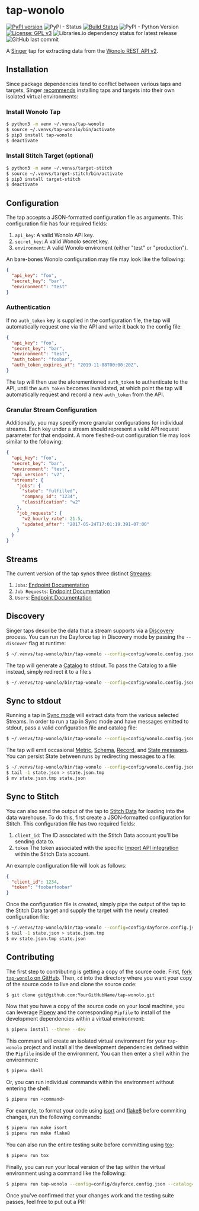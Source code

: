 # tap-wonolo
[![PyPI version](https://badge.fury.io/py/tap-wonolo.svg)](https://badge.fury.io/py/tap-wonolo)
![PyPI - Status](https://img.shields.io/pypi/status/tap-wonolo)
[![Build Status](https://travis-ci.com/goodeggs/tap-wonolo.svg?branch=master)](https://travis-ci.com/goodeggs/tap-wonolo.svg?branch=master)
![PyPI - Python Version](https://img.shields.io/pypi/pyversions/tap-wonolo)
[![License: GPL v3](https://img.shields.io/badge/License-GPLv3-blue.svg)](https://www.gnu.org/licenses/gpl-3.0)
![Libraries.io dependency status for latest release](https://img.shields.io/librariesio/release/pypi/tap-wonolo)
![GitHub last commit](https://img.shields.io/github/last-commit/goodeggs/tap-wonolo)

A [Singer](https://www.singer.io/) tap for extracting data from the [Wonolo REST API v2](https://wonolo.readme.io/docs/getting-started).

## Installation

Since package dependencies tend to conflict between various taps and targets, Singer [recommends](https://github.com/singer-io/getting-started/blob/master/docs/RUNNING_AND_DEVELOPING.md#running-singer-with-python) installing taps and targets into their own isolated virtual environments:

### Install Wonolo Tap

```bash
$ python3 -m venv ~/.venvs/tap-wonolo
$ source ~/.venvs/tap-wonolo/bin/activate
$ pip3 install tap-wonolo
$ deactivate
```

### Install Stitch Target (optional)

```bash
$ python3 -m venv ~/.venvs/target-stitch
$ source ~/.venvs/target-stitch/bin/activate
$ pip3 install target-stitch
$ deactivate
```

## Configuration

The tap accepts a JSON-formatted configuration file as arguments. This configuration file has four required fields:

1. `api_key`: A valid Wonolo API key.
2. `secret_key`: A valid Wonolo secret key.
3. `environment`: A valid Wonolo enviroment (either "test" or "production").

An bare-bones Wonolo configuration may file may look like the following:

```json
{
  "api_key": "foo",
  "secret_key": "bar",
  "environment": "test"
}
```

### Authentication
If no `auth_token` key is supplied in the configuration file, the tap will automatically request one via the API and write it back to the config file:

```json
{
  "api_key": "foo",
  "secret_key": "bar",
  "environment": "test",
  "auth_token": "foobar",
  "auth_token_expires_at": "2019-11-08T00:00:20Z",
}
```

The tap will then use the aforementioned `auth_token` to authenticate to the API, until the `auth_token` becomes invalidated, at which point the tap will automatically request and record a new `auth_token` from the API.

### Granular Stream Configuration

Additionally, you may specify more granular configurations for individual streams. Each key under a stream should represent a valid API request parameter for that endpoint. A more fleshed-out configuration file may look similar to the following:

```json
{
  "api_key": "foo",
  "secret_key": "bar",
  "environment": "test",
  "api_version": "v2",
  "streams": {
    "jobs": {
      "state": "fulfilled",
      "company_id": "1234",
      "classification": "w2"
    },
    "job_requests": {
      "w2_hourly_rate": 21.5,
      "updated_after": "2017-05-24T17:01:19.391-07:00"
    }
  }
}
```

## Streams

The current version of the tap syncs three distinct [Streams](https://github.com/singer-io/getting-started/blob/master/docs/SYNC_MODE.md#streams):
1. `Jobs`: [Endpoint Documentation](https://wonolo.readme.io/docs/entities-in-the-api#section-jobs)
2. `Job Requests`: [Endpoint Documentation](https://wonolo.readme.io/docs/entities-in-the-api#section-job-requests)
3. `Users`: [Endpoint Documentation](https://wonolo.readme.io/docs/entities-in-the-api#section-users)

## Discovery

Singer taps describe the data that a stream supports via a [Discovery](https://github.com/singer-io/getting-started/blob/master/docs/DISCOVERY_MODE.md#discovery-mode) process. You can run the Dayforce tap in Discovery mode by passing the `--discover` flag at runtime:

```bash
$ ~/.venvs/tap-wonolo/bin/tap-wonolo --config=config/wonolo.config.json --discover
```

The tap will generate a [Catalog](https://github.com/singer-io/getting-started/blob/master/docs/DISCOVERY_MODE.md#the-catalog) to stdout. To pass the Catalog to a file instead, simply redirect it to a file:s

```bash
$ ~/.venvs/tap-wonolo/bin/tap-wonolo --config=config/wonolo.config.json --discover > catalog.json
```

## Sync to stdout

Running a tap in [Sync mode](https://github.com/singer-io/getting-started/blob/master/docs/SYNC_MODE.md#sync-mode) will extract data from the various selected Streams. In order to run a tap in Sync mode and have messages emitted to stdout, pass a valid configuration file and catalog file:

```bash
$ ~/.venvs/tap-wonolo/bin/tap-wonolo --config=config/wonolo.config.json --catalog=catalog.json
```

The tap will emit occasional [Metric](https://github.com/singer-io/getting-started/blob/master/docs/SYNC_MODE.md#metric-messages), [Schema](https://github.com/singer-io/getting-started/blob/master/docs/SPEC.md#schema-message), [Record](https://github.com/singer-io/getting-started/blob/master/docs/SPEC.md#record-message), and [State messages](https://github.com/singer-io/getting-started/blob/master/docs/SPEC.md#state-message). You can persist State between runs by redirecting messages to a file:

```bash
$ ~/.venvs/tap-wonolo/bin/tap-wonolo --config=config/wonolo.config.json --catalog=catalog.json >> state.json
$ tail -1 state.json > state.json.tmp
$ mv state.json.tmp state.json
```

## Sync to Stitch

You can also send the output of the tap to [Stitch Data](https://www.stitchdata.com/) for loading into the data warehouse. To do this, first create a JSON-formatted configuration for Stitch. This configuration file has two required fields:
1. `client_id`: The ID associated with the Stitch Data account you'll be sending data to.
2. `token` The token associated with the specific [Import API integration](https://www.stitchdata.com/docs/integrations/import-api/) within the Stitch Data account.

An example configuration file will look as follows:

```json
{
  "client_id": 1234,
  "token": "foobarfoobar"
}
```

Once the configuration file is created, simply pipe the output of the tap to the Stitch Data target and supply the target with the newly created configuration file:

```bash
$ ~/.venvs/tap-wonolo/bin/tap-wonolo --config=config/dayforce.config.json --catalog=catalog.json --state=state.json | ~/.venvs/target-stitch/bin/target-stitch --config=config/stitch.config.json >> state.json
$ tail -1 state.json > state.json.tmp
$ mv state.json.tmp state.json
```

## Contributing

The first step to contributing is getting a copy of the source code. First, [fork `tap-wonolo` on GitHub](https://github.com/goodeggs/tap-wonolo/fork). Then, `cd` into the directory where you want your copy of the source code to live and clone the source code:

```bash
$ git clone git@github.com:YourGitHubName/tap-wonolo.git
```

Now that you have a copy of the source code on your local machine, you can leverage [Pipenv](https://docs.pipenv.org/en/latest/) and the corresponding `Pipfile` to install of the development dependencies within a virtual environment:

```bash
$ pipenv install --three --dev
```

This command will create an isolated virtual environment for your `tap-wonolo` project and install all the development dependencies defined within the `Pipfile` inside of the environment. You can then enter a shell within the environment:

```bash
$ pipenv shell
```

Or, you can run individual commands within the environment without entering the shell:

```bash
$ pipenv run <command>
```

For example, to format your code using [isort](https://github.com/timothycrosley/isort) and [flake8](http://flake8.pycqa.org/en/latest/index.html) before commiting changes, run the following commands:

```bash
$ pipenv run make isort
$ pipenv run make flake8
```

You can also run the entire testing suite before committing using [tox](https://tox.readthedocs.io/en/latest/):

```bash
$ pipenv run tox
```

Finally, you can run your local version of the tap within the virtual environment using a command like the following:

```bash
$ pipenv run tap-wonolo --config=config/dayforce.config.json --catalog=catalog.json
```

Once you've confirmed that your changes work and the testing suite passes, feel free to put out a PR!

